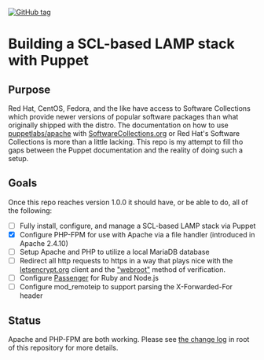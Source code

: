 [![GitHub tag][gh-tag-img]][gh-link]

# Building a SCL-based LAMP stack with Puppet

## Purpose

Red Hat, CentOS, Fedora, and the like have access to Software Collections
which provide newer versions of popular software packages than what originally
shipped with the distro. The documentation on how to use
[puppetlabs/apache][puppetlabs/apache] with [SoftwareCollections.org][sc] or
Red Hat's Software Collections is more than a little lacking. This repo is my
attempt to fill tho gaps between the Puppet documentation and the reality of
doing such a setup.

## Goals

Once this repo reaches version 1.0.0 it should have, or be able to do, all
of the following:  
* [ ] Fully install, configure, and manage a SCL-based LAMP stack via Puppet
* [x] Configure PHP-FPM for use with Apache via a file handler (introduced in
  Apache 2.4.10)
* [ ] Setup Apache and PHP to utilize a local MariaDB database
* [ ] Redirect all http requests to https in a way that plays nice with the
  [letsencrypt.org][le] client and the ["webroot"][webroot] method of
  verification.
* [ ] Configure [Passenger][passenger] for Ruby and Node.js
* [ ] Configure mod_remoteip to support parsing the X-Forwarded-For header

## Status

Apache and PHP-FPM are both working. Please see [the change log](CHANGELOG.md)
in root of this repository for more details.


[gh-tag-img]: https://img.shields.io/github/tag/genebean/scl-lamp-stack-via-puppet.svg
[gh-link]: https://github.com/genebean/scl-lamp-stack-via-puppet
[le]: https://letsencrypt.org/
[passenger]: https://www.phusionpassenger.com/
[puppetlabs/apache]: https://forge.puppetlabs.com/puppetlabs/apache
[sc]: https://www.softwarecollections.org
[webroot]: https://letsencrypt.readthedocs.org/en/latest/using.html#webroot
